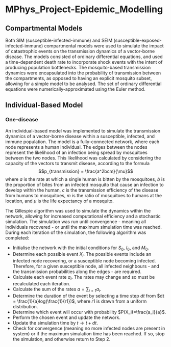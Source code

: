 # MPhys_Project-Epidemic_Modelling
## Compartmental Models
Both SIM (susceptible-infected-immune) and SEIM (susceptible-exposed-infected-immune) compartmental models were used to simulate the impact of catastrophic events on the transmission dynamics of a vector-borne disease. The models consisted of ordinary differential equations, and used a time-dependent death rate to incorporate shock events with the intent of producing population bottlenecks. The mosquito-based transmission dynamics were encapsulated into the probability of transmission between the compartments, as opposed to having an explicit mosquito subset, allowing for a simple model to be analysed. The set of ordinary differential equations were numerically-approximated using the Euler method.

## Individual-Based Model
### One-disease
An individual-based model was implemented to simulate the transmission dynamics of a vector-borne disease within a susceptible, infected, and immune population. The model is a fully-connected network, where each node represents a human individual. The edges between the nodes represent the likelihood of an infection being spread by mosquitoes between the two nodes. This likelihood was calculated by considering the capacity of the vectors to transmit disease, according to the formula
$$p_{transmission} = \frac{a^2bcm}{\mu}$$
where $a$ is the rate at which a single human is bitten by the mosquitoes, $b$ is the proportion of bites from an infected mosquito that cause an infection to develop within the human, $c$ is the transmission efficiency of the disease from humans to mosquitoes, $m$ is the ratio of mosquitoes to humans at the location, and $\mu$ is the life expectancy of a mosquito.

The Gillespie algorithm was used to simulate the dynamics within the network, allowing for increased computational efficiency and a stochastic simulation. The simulation was run until convergence - meaning all individuals recovered - or until the maximum simulation time was reached. During each iteration of the simulation, the following algorithm was completed:
* Initialise the network with the initial conditions for $S_0$, $I_0$, and $M_0$.
* Determine each possible event $X_i$. The possible events include an infected node recovering, or a susceptible node becoming infected. Therefore, for a given susceptible node, all infected neighbours - and the transmission probabilities along the edges - are required.
* Calculate each event rate $a_i$. The rates may change and so must be recalculated each iteration.
* Calculate the sum of the rates $a = \sum_{i=1}a_i$.
* Determine the duration of the event by selecting a time step $dt$ from $dt = \frac{1}{a}log(\frac{1}{r1})$, where $r1$ is drawn from a uniform distribution.
* Determine which event will occur with probability $P(X_i)=\frac{a_i}{a}$.
* Perform the chosen event and update the network.
* Update the simulation time by $t \to t + dt$.
* Check for convergence (meaning no more infected nodes are present in system) or if the maximum simulation time has been reached. If so, stop the simulation, and otherwise return to Step 2.
